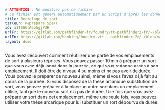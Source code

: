 ```yaml
---
# ATTENTION : Ne modifiez pas ce fichier
# Ce fichier est généré automatiquement par un script d'après les données du module Foundry VTT officiel et de sa traduction
title: Recyclage de sort
titleEn: Reprepare Spell
id: a1TSGGsA6b5gjP3H
urlFr: https://gitlab.com/pathfinder-fr/foundryvtt-pathfinder2-fr/-/blob/master/data/feats/a1TSGGsA6b5gjP3H.htm
urlEn: https://gitlab.com/hooking/foundry-vtt---pathfinder-2e/-/blob/master/packs/data/feats.db/reprepare-spell.json
layout: dons
---
```

Vous avez découvert comment réutiliser une partie de vos emplacements de sort à plusieurs reprises. Vous pouvez passer 10 min à préparer un sort que vous avez déjà lancé dans la journée, ce qui vous redonne accès à son emplacement. Il doit être de niveau 4 ou moins et ne pas avoir de durée. Vous pouvez le préparer de nouveau ainsi, même si vous l’avez déjà fait au cours de la journée. Si vous disposez de la thèse arcanique substitution de sort, vous pouvez préparer à la place un autre sort dans un emplacement utilisé, tant que le nouveau sort n’a pas de durée. Une fois que vous avez préparé un sort dans cet emplacement, même une seule fois, vous pouvez utiliser votre thèse arcanique pour lui substituer un sort dépourvu de durée.
